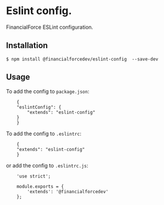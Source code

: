 # Eslint config.

FinancialForce ESLint configuration.

## Installation

```
$ npm install @financialforcedev/eslint-config  --save-dev
```

## Usage
To add the config to ```package.json```:

```
	{
	"eslintConfig": {
		"extends": "eslint-config"
	}
	}
```
To add the config to ```.eslintrc```:

```
	{
	"extends": "eslint-config"
	}
```
or add the config to ```.eslintrc.js```:
```
	'use strict';

	module.exports = {
		'extends': '@financialforcedev'
	};
```